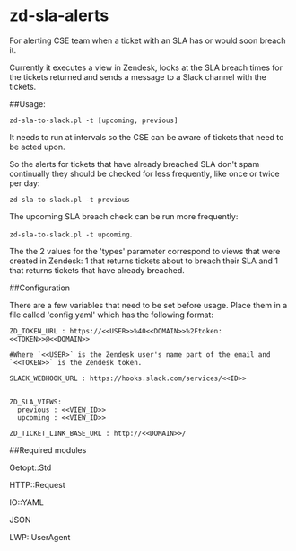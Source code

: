 # zd-sla-alerts
For alerting CSE team when a ticket with an SLA has or would soon breach it.

Currently it executes a view in Zendesk, looks at the SLA breach times for the tickets returned and sends a message to a Slack channel with the tickets.

##Usage:


`zd-sla-to-slack.pl -t [upcoming, previous] `

It needs to run at intervals so the CSE can be aware of tickets that need to be acted upon.

So the alerts for tickets that have already breached SLA don't spam continually they should be checked for less frequently, like once or twice per day: 

`zd-sla-to-slack.pl -t previous`

The upcoming SLA breach check can be run more frequently:

`zd-sla-to-slack.pl -t upcoming`.

The the 2 values for the 'types' parameter correspond to views that were created in Zendesk: 1 that returns tickets about to breach their SLA and 1 that returns tickets that have already breached.


##Configuration

There are a few variables that need to be set before usage.
Place them in a file called 'config.yaml' which has the following format:

```
ZD_TOKEN_URL : https://<<USER>>%40<<DOMAIN>>%2Ftoken:<<TOKEN>>@<<DOMAIN>>

#Where `<<USER>` is the Zendesk user's name part of the email and `<<TOKEN>>` is the Zendesk token.

SLACK_WEBHOOK_URL : https://hooks.slack.com/services/<<ID>>


ZD_SLA_VIEWS:
  previous : <<VIEW_ID>>
  upcoming : <<VIEW_ID>>

ZD_TICKET_LINK_BASE_URL : http://<<DOMAIN>>/
```


##Required modules

Getopt::Std

HTTP::Request

IO::YAML

JSON

LWP::UserAgent

